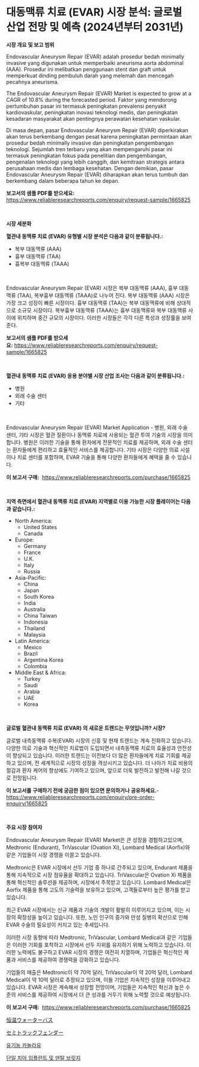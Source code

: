 <p><h1>대동맥류 치료 (EVAR) 시장 분석: 글로벌 산업 전망 및 예측 (2024년부터 2031년)</h1></p><p><strong>시장 개요 및 보고 범위</strong></p>
<p><p>Endovascular Aneurysm Repair (EVAR) adalah prosedur bedah minimally invasive yang digunakan untuk memperbaiki aneurisma aorta abdominal (AAA). Prosedur ini melibatkan penggunaan stent dan graft untuk memperkuat dinding pembuluh darah yang melemah dan mencegah pecahnya aneurisma.</p><p>The Endovascular Aneurysm Repair (EVAR) Market is expected to grow at a CAGR of 10.8% during the forecasted period. Faktor yang mendorong pertumbuhan pasar ini termasuk peningkatan prevalensi penyakit kardiovaskular, peningkatan inovasi teknologi medis, dan peningkatan kesadaran masyarakat akan pentingnya perawatan kesehatan vaskular.</p><p>Di masa depan, pasar Endovascular Aneurysm Repair (EVAR) diperkirakan akan terus berkembang dengan pesat karena peningkatan permintaan akan prosedur bedah minimally invasive dan peningkatan pengembangan teknologi. Sejumlah tren terbaru yang akan mempengaruhi pasar ini termasuk peningkatan fokus pada penelitian dan pengembangan, pengenalan teknologi yang lebih canggih, dan kemitraan strategis antara perusahaan medis dan lembaga kesehatan. Dengan demikian, pasar Endovascular Aneurysm Repair (EVAR) diharapkan akan terus tumbuh dan berkembang dalam beberapa tahun ke depan.</p></p>
<p><strong>보고서의 샘플 PDF를 받으세요:</strong> <a href="https://www.reliableresearchreports.com/enquiry/request-sample/1665825">https://www.reliableresearchreports.com/enquiry/request-sample/1665825</a></p>
<p>&nbsp;</p>
<p><strong>시장 세분화</strong></p>
<p><strong>혈관내 동맥류 치료 (EVAR) 유형별 시장 분석은 다음과 같이 분류됩니다.:</strong></p>
<p><ul><li>복부 대동맥류 (AAA)</li><li>흉부 대동맥류 (TAA)</li><li>흉복부 대동맥류 (TAAA)</li></ul></p>
<p>&nbsp;</p>
<p><p>Endovascular Aneurysm Repair (EVAR) 시장은 복부 대동맥류 (AAA), 흉부 대동맥류 (TAA), 복부흉부 대동맥류 (TAAA)로 나누어 진다. 복부 대동맥류 (AAA) 시장은 가장 크고 성장이 빠른 시장이다. 흉부 대동맥류 (TAA)는 복부 대동맥류에 비해 상대적으로 소규모 시장이다. 복부흉부 대동맥류 (TAAA)는 흉부 대동맥류와 복부 대동맥류 사이에 위치하며 중간 규모의 시장이다. 이러한 시장들은 각각 다른 특성과 성장률을 보여준다.</p></p>
<p><strong>보고서의 샘플 PDF를 받으세요:</strong>&nbsp;<a href="https://www.reliableresearchreports.com/enquiry/request-sample/1665825">https://www.reliableresearchreports.com/enquiry/request-sample/1665825</a></p>
<p>&nbsp;</p>
<p><strong> 혈관내 동맥류 치료 (EVAR) 응용 분야별 시장 산업 조사는 다음과 같이 분류됩니다.:</strong></p>
<p><ul><li>병원</li><li>외래 수술 센터</li><li>기타</li></ul></p>
<p>&nbsp;</p>
<p><p>Endovascular Aneurysm Repair (EVAR) Market Application - 병원, 외래 수술 센터, 기타 시장은 혈관 질환이나 동맥류 치료에 사용되는 혈관 투여 기술의 시장을 의미합니다. 병원은 이러한 기술을 통해 환자에게 전문적인 치료를 제공하며, 외래 수술 센터는 환자들에게 편리하고 효율적인 서비스를 제공합니다. 기타 시장은 다양한 의료 시설이나 치료 센터를 포함하며, EVAR 기술을 통해 다양한 환자들에게 혜택을 줄 수 있습니다.</p></p>
<p><strong>이 보고서 구매:</strong>&nbsp; <a href="https://www.reliableresearchreports.com/purchase/1665825">https://www.reliableresearchreports.com/purchase/1665825</a></p>
<p>&nbsp;</p>
<p><strong>지역 측면에서 혈관내 동맥류 치료 (EVAR) 지역별로 이용 가능한 시장 플레이어는 다음과 같습니다.:</strong></p>
<p><ul>
    <li>
        North America:
        <ul>
            <li>United States</li>
            <li>Canada</li>
        </ul>
    </li>
    <li>
        Europe:
        <ul>
            <li>Germany</li>
            <li>France</li>
            <li>U.K.</li>
            <li>Italy</li>
            <li>Russia</li>
        </ul>
    </li>
    <li>
        Asia-Pacific:
        <ul>
            <li>China</li>
            <li>Japan</li>
            <li>South Korea</li>
            <li>India</li>
            <li>Australia</li>
            <li>China Taiwan</li>
            <li>Indonesia</li>
            <li>Thailand</li>
            <li>Malaysia</li>
        </ul>
    </li>
    <li>
        Latin America:
        <ul>
            <li>Mexico</li>
            <li>Brazil</li>
            <li>Argentina Korea</li>
            <li>Colombia</li>
        </ul>
    </li>
    <li>
        Middle East & Africa:
        <ul>
            <li>Turkey</li>
            <li>Saudi</li>
            <li>Arabia</li>
            <li>UAE</li>
            <li>Korea</li>
        </ul>
    </li>
    </ul></p>
<p>&nbsp;</p>
<p><strong>글로벌 혈관내 동맥류 치료 (EVAR) 의 새로운 트렌드는 무엇입니까? 시장?</strong></p>
<p><p>글로벌 내측동맥류 수복(EVAR) 시장의 신흥 및 현재 트렌드는 계속 진화하고 있습니다. 다양한 의료 기술과 혁신적인 치료법이 도입되면서 내측동맥류 치료의 효율성과 안전성이 향상되고 있습니다. 이러한 트렌드는 이전보다 더 많은 환자들에게 치료 기회를 제공하고 있으며, 전 세계적으로 시장의 성장을 격상시키고 있습니다. 더 나아가 치료 비용의 절감과 환자 케어의 향상에도 기여하고 있으며, 앞으로 더욱 발전하고 발전해 나갈 것으로 전망됩니다.</p></p>
<p><strong>이 보고서를 구매하기 전에 궁금한 점이 있으면 문의하거나 공유하세요.</strong>- <a href="https://www.reliableresearchreports.com/enquiry/pre-order-enquiry/1665825">https://www.reliableresearchreports.com/enquiry/pre-order-enquiry/1665825</a></p>
<p>&nbsp;</p>
<p><strong>주요 시장 참여자</strong></p>
<p><p>Endovascular Aneurysm Repair (EVAR) Market은 큰 성장을 경험하고있으며, Medtronic (Endurant), TriVascular (Ovation Xi), Lombard Medical (Aorfix)와 같은 기업들이 시장 경쟁을 이끌고 있습니다.</p><p>Medtronic은 EVAR 시장에서 선두 기업 중 하나로 간주되고 있으며, Endurant 제품을 통해 지속적으로 시장 점유율을 확대하고 있습니다. TriVascular은 Ovation Xi 제품을 통해 혁신적인 솔루션을 제공하며, 시장에서 주목받고 있습니다. Lombard Medical은 Aorfix 제품을 통해 고도의 기술력을 보유하고 있으며, 고객들로부터 높은 평가를 받고 있습니다.</p><p>최근 EVAR 시장에서는 신규 제품과 기술의 개발이 활발히 이루어지고 있으며, 이는 시장의 확장성을 높이고 있습니다. 또한, 노인 인구의 증가와 만성 질병의 확산으로 인해 EVAR 수술의 필요성이 커지고 있는 추세입니다.</p><p>이러한 시장 동향에 따라 Medtronic, TriVascular, Lombard Medical과 같은 기업들은 이러한 기회를 포착하고 시장에서 선두 지위를 유지하기 위해 노력하고 있습니다. 이러한 노력에도 불구하고 EVAR 시장의 경쟁은 여전히 치열하며, 기업들은 혁신적인 제품과 서비스를 제공하여 경쟁력을 강화하고 있습니다.</p><p>기업들의 매출은 Medtronic이 약 70억 달러, TriVascular이 약 20억 달러, Lombard Medical이 약 10억 달러로 추정되고 있으며, 이들 기업은 지속적인 성장을 이루어내고 있습니다. EVAR 시장은 계속해서 성장할 전망이며, 기업들은 지속적인 혁신과 높은 수준의 서비스를 제공하여 시장에서 더 큰 성과를 거두기 위해 노력할 것으로 예상됩니다.</p></p>
<p><strong>이 보고서 구매:</strong>&nbsp;&nbsp;<a href="https://www.reliableresearchreports.com/purchase/1665825">https://www.reliableresearchreports.com/purchase/1665825</a></p>
<p><p><a href="https://medium.com/@josuehezog2023/%E4%B8%80%E5%AE%9A%E6%B8%A9%E5%BA%A6%E6%B0%B4%E6%B5%B4%E6%A7%BD%E5%B8%82%E5%A0%B4%E8%A6%8F%E6%A8%A1-%E5%B8%82%E5%A0%B4%E5%B1%95%E6%9C%9B%E3%81%A8%E5%B8%82%E5%A0%B4%E4%BA%88%E6%B8%AC-2024%E5%B9%B4%E3%81%8B%E3%82%892031%E5%B9%B4%E3%81%BE%E3%81%A7-9b6446c27a00">恒温ウォーターバス</a></p><p><a href="https://medium.com/@stevencornish04/%E3%82%BB%E3%83%9F%E3%83%88%E3%83%A9%E3%83%83%E3%82%AF-%E3%83%95%E3%82%A7%E3%83%B3%E3%83%80%E3%83%BC%E5%B8%82%E5%A0%B4%E3%81%AE%E3%83%88%E3%83%AC%E3%83%B3%E3%83%89%E3%81%A8%E5%B8%82%E5%A0%B4%E5%88%86%E6%9E%90%E3%81%AF-2024%E5%B9%B4%E3%81%8B%E3%82%892031%E5%B9%B4%E3%81%BE%E3%81%A7%E3%81%AE%E4%BA%88%E6%B8%AC%E3%81%95%E3%82%8C%E3%81%A6%E3%81%84%E3%81%BE%E3%81%99-e67ba984945e">セミトラックフェンダー</a></p><p><a href="https://medium.com/@christianlarkinus/%EC%9C%A0%EA%B8%B0%EB%86%8D-%EC%B9%B4%EB%86%80%EB%9D%BC-%EC%98%A4%EC%9D%BC-%EC%8B%9C%EC%9E%A5-%EB%B6%84%EC%84%9D-%EC%97%B0%ED%8F%89%EA%B7%A0-%EC%84%B1%EC%9E%A5%EC%9C%A8-%EC%8B%9C%EC%9E%A5-%EC%84%B8%EB%B6%84%ED%99%94-%EB%B0%8F-%EA%B8%80%EB%A1%9C%EB%B2%8C-%EC%82%B0%EC%97%85-%EA%B0%9C%EC%9A%94-1d5ef4eb9700">유기농 카놀라유</a></p><p><a href="https://medium.com/@goonfghyt6587/%EB%8B%A8%EC%9D%BC-%EC%B9%98%EC%95%84-%EC%9D%B4%EC%8B%9D%EA%B3%BC-%EC%B9%98%EC%95%84-%EA%B5%90%EB%9F%89-%EC%8B%9C%EC%9E%A5-%EC%8B%9C%EC%9E%A5-%EC%A0%90%EC%9C%A0%EC%9C%A8-%EC%8B%9C%EC%9E%A5-%EB%8F%99%ED%96%A5-%EB%B0%8F-%EB%AF%B8%EB%9E%98-%EC%84%B1%EC%9E%A5-%ED%83%90%EC%83%89-fba766c1c2fd">단일 치아 임플란트 및 덴탈 브릿지</a></p></p>
